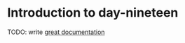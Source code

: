 # Introduction to day-nineteen

TODO: write [great documentation](http://jacobian.org/writing/what-to-write/)
